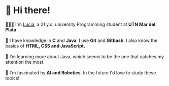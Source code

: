 # 👋 Hi there! 
👩🏻‍💻 I'm <a href="https://www.linkedin.com/in/luciardrgz/">Lucia</a>, a 21 y.o. university Programming student at <b>UTN Mar del Plata</b> <br><br>
🌱 I have knowledge in <b>C</b> and <b>Java</b>, I use <b>Git</b> and <b>Gitbash</b>. I also know the basics of <b>HTML, CSS and JavaScript.</b><br><br>
🚀 I’m learning more about Java, which seems to be the one that catches my attention the most.<br><br>
👀 I'm fascinated by <b>AI and Robotics</b>. In the future I'd love to study these topics!
